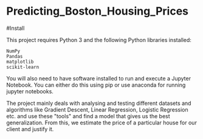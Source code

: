 # Predicting_Boston_Housing_Prices

#Install

This project requires Python 3 and the following Python libraries installed:

    NumPy
    Pandas
    matplotlib
    scikit-learn

You will also need to have software installed to run and execute a Jupyter Notebook. You can either do this using pip or use anaconda for running jupyter notebooks.

The project mainly deals with analysing and testing different datasets and algorithms like Gradient Descent, Linear Regression, 
Logistic Regression etc. and use these "tools" and find a model that gives us the best generalization. From this, we estimate the price of a particular house for our client and justify it.
